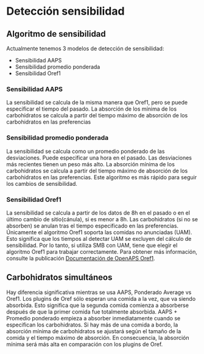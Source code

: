 # Detección sensibilidad

## Algoritmo de sensibilidad

Actualmente tenemos 3 modelos de detección de sensibilidad:

* Sensibilidad AAPS
* Sensibilidad promedio ponderada
* Sensibilidad Oref1

### Sensibilidad AAPS

La sensibilidad se calcula de la misma manera que Oref1, pero se puede especificar el tiempo del pasado. La absorción de los mínima de los carbohidratos se calcula a partir del tiempo máximo de absorción de los carbohidratos en las preferencias

### Sensibilidad promedio ponderada

La sensibilidad se calcula como un promedio ponderado de las desviaciones. Puede especificar una hora en el pasado. Las desviaciones más recientes tienen un peso más alto. La absorción mínima de los carbohidratos se calcula a partir del tiempo máximo de absorción de los carbohidratos en las preferencias. Este algoritmo es más rápido para seguir los cambios de sensibilidad.

### Sensibilidad Oref1

La sensibilidad se calcula a partir de los datos de 8h en el pasado o en el último cambio de sitio(cánula), si es menor a 8h. Las carbohidratos (si no se absorben) se anulan tras el tiempo especificado en las preferencias. Únicamente el algoritmo Oref1 soporta las comidas no anunciadas (UAM). Esto significa que los tiempos al detectar UAM se excluyen del cálculo de sensibilidad. Por lo tanto, si utiliza SMB con UAM, tiene que elegir el algoritmo Oref1 para trabajar correctamente. Para obtener más información, consulte la publicación [Documentación de OpenAPS Oref1](https://openaps.readthedocs.io/en/latest/docs/Customize-Iterate/oref1.html).

## Carbohidratos simultáneos

Hay diferencia significativa mientras se usa AAPS, Ponderado Average vs Oref1. Los plugins de Oref sólo esperan una comida a la vez, que va siendo absorbida. Esto significa que la segunda comida comienza a absorberse después de que la primer comida fue totalmente absorbida. AAPS + Promedio ponderado empieza a absorber inmediatamente cuando se especifican los carbohidratos. Si hay más de una comida a bordo, la absorción mínima de carbohidratos se ajustará según el tamaño de la comida y el tiempo máximo de absorción. En consecuencia, la absorción mínima será más alta en comparación con los plugins de Oref.